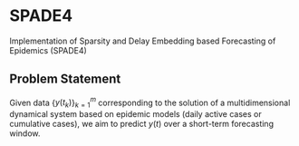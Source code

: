# SPADE4
Implementation of Sparsity and Delay Embedding based Forecasting of Epidemics (SPADE4)

## Problem Statement
Given data {$y(t_k)$}$_{k=1}^m$ corresponding to the solution of a multidimensional dynamical system based on epidemic models (daily active cases or cumulative cases), we aim to predict $y(t)$ over a short-term forecasting window.
